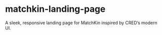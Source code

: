 # matchkin-landing-page
A sleek, responsive landing page for MatchKin inspired by CRED’s modern UI.
